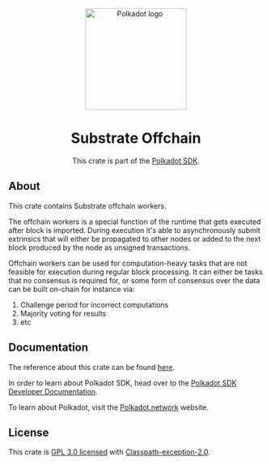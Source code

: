 <div align="center">

<img src="https://raw.githubusercontent.com/paritytech/polkadot-sdk/rzadp/readmes/docs/images/Polkadot_Logo_Horizontal_Pink_BlackOnWhite.png" alt="Polkadot logo" width="200">

# Substrate Offchain

This crate is part of the [Polkadot SDK](https://github.com/paritytech/polkadot-sdk/).

</div>

## About

This crate contains Substrate offchain workers.

The offchain workers is a special function of the runtime that
gets executed after block is imported. During execution
it's able to asynchronously submit extrinsics that will either
be propagated to other nodes or added to the next block
produced by the node as unsigned transactions.

Offchain workers can be used for computation-heavy tasks
that are not feasible for execution during regular block processing.
It can either be tasks that no consensus is required for,
or some form of consensus over the data can be built on-chain
for instance via:
1. Challenge period for incorrect computations
2. Majority voting for results
3. etc

## Documentation

The reference about this crate can be found [here](https://paritytech.github.io/polkadot-sdk/master/sc_offchain).

In order to learn about Polkadot SDK, head over to the [Polkadot SDK Developer Documentation](https://paritytech.github.io/polkadot-sdk/master/polkadot_sdk_docs/index.html).

To learn about Polkadot, visit the [Polkadot.network](https://polkadot.network/) website.

## License

This crate is [GPL 3.0 licensed](https://spdx.org/licenses/GPL-3.0-or-later.html) with [Classpath-exception-2.0](https://spdx.org/licenses/Classpath-exception-2.0.html).
